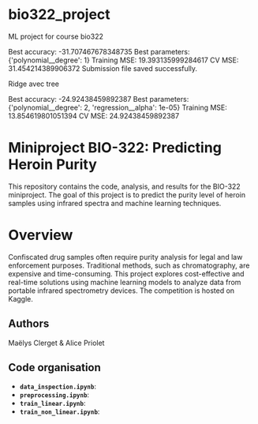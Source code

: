 # bio322_project
ML project for course bio322

Best accuracy: -31.707467678348735
Best parameters: {'polynomial__degree': 1}
Training MSE: 19.393135999284617
CV MSE: 31.454214389906372
Submission file saved successfully.

Ridge avec tree 

Best accuracy: -24.92438459892387
Best parameters: {'polynomial__degree': 2, 'regression__alpha': 1e-05}
Training MSE: 13.854619801051394
CV MSE: 24.92438459892387

# Miniproject BIO-322: Predicting Heroin Purity
This repository contains the code, analysis, and results for the BIO-322 miniproject. The goal of this project is to predict the purity level of heroin samples using infrared spectra and machine learning techniques.

# Overview 
Confiscated drug samples often require purity analysis for legal and law enforcement purposes. Traditional methods, such as chromatography, are expensive and time-consuming. This project explores cost-effective and real-time solutions using machine learning models to analyze data from portable infrared spectrometry devices. The competition is hosted on Kaggle.

## Authors
Maëlys Clerget & Alice Priolet 

## Code organisation 

- **`data_inspection.ipynb`**: 
- **`preprocessing.ipynb`**: 
- **`train_linear.ipynb`**: 
- **`train_non_linear.ipynb`**: 




